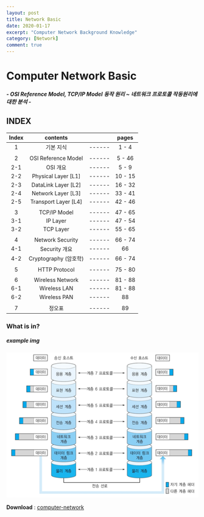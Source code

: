 ```yaml
---
layout: post
title: Network Basic
date: 2020-01-17
excerpt: "Computer Network Background Knowledge"
category: [Network]
comment: true
---
```


# Computer Network Basic
##### - OSI Reference Model, TCP/IP Model 동작 원리 ~ 네트워크 프로토콜 작동원리에 대한 분석 -

## INDEX

|Index|contents| |pages|
|:---:|:---:|:---:|:---:|
|1|기본 지식|------|1 - 4|
||
|2|OSI Reference Model|------|5 - 46|
|2-1|OSI 개요|------|5 - 9|
|2-2|Physical Layer [L1]|------|10 - 15|
|2-3|DataLink Layer [L2]|------|16 - 32|
|2-4|Network Layer [L3]|------|33 - 41|
|2-5|Transport Layer [L4]|------|42 - 46|
||
|3|TCP/IP Model|------|47 - 65|
|3-1|IP Layer|------|47 - 54|
|3-2|TCP Layer|------|55 - 65|
||
|4|Network Security|------|66 - 74|
|4-1|Security 개요|------|66|
|4-2|Cryptography (암호학)|------|66 - 74|
||
|5|HTTP Protocol|------|75 - 80|
||
|6|Wireless Network|------|81 - 88|
|6-1|Wireless LAN|------|81 - 88|
|6-2|Wireless PAN|------|88|
||
|7|정오표|------|89|

### What is in?
##### example img
![networkImg](../../assets/img/computer-network/image07.png)

**Download** : [computer-network](../../assets/ftp-files/Computer-Network.pdf)
